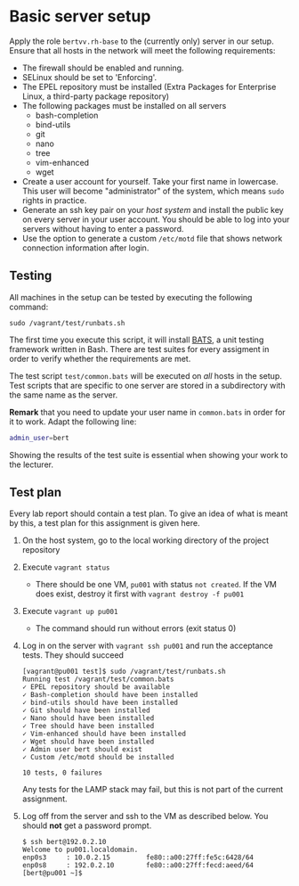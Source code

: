 # Basic server setup

Apply the role `bertvv.rh-base` to the (currently only) server in our setup. Ensure that all hosts in the network will meet the following requirements:

- The firewall should be enabled and running.
- SELinux should be set to 'Enforcing'.
- The EPEL repository must be installed (Extra Packages for Enterprise Linux, a third-party package repository)
- The following packages must be installed on all servers
    - bash-completion
    - bind-utils
    - git
    - nano
    - tree
    - vim-enhanced
    - wget
- Create a user account for yourself. Take your first name in lowercase. This user will become "administrator" of the system, which means `sudo` rights in practice.
- Generate an ssh key pair on your *host system* and install the public key on every server in your user account. You should be able to log into your servers without having to enter a password.
- Use the option to generate a custom `/etc/motd` file that shows network connection information after login.

## Testing

All machines in the setup can be tested by executing the following command:

```console
sudo /vagrant/test/runbats.sh
```

The first time you execute this script, it will install [BATS](https://github.com/bats-core/bats-core), a unit testing framework written in Bash. There are test suites for every assigment in order to verify whether the requirements are met.

The test script `test/common.bats` will be executed on *all* hosts in the setup. Test scripts that are specific to one server are stored in a subdirectory with the same name as the server.

**Remark** that you need to update your user name in `common.bats` in order for it to work. Adapt the following line:

```bash
admin_user=bert
```

Showing the results of the test suite is essential when showing your work to the lecturer.

## Test plan

Every lab report should contain a test plan. To give an idea of what is meant by this, a test plan for this assignment is given here.

1. On the host system, go to the local working directory of the project repository
2. Execute `vagrant status`
    - There should be one VM, `pu001` with status `not created`. If the VM does exist, destroy it first with `vagrant destroy -f pu001`
3. Execute `vagrant up pu001`
    - The command should run without errors (exit status 0)
4. Log in on the server with `vagrant ssh pu001` and run the acceptance tests. They should succeed

    ```console
    [vagrant@pu001 test]$ sudo /vagrant/test/runbats.sh
    Running test /vagrant/test/common.bats
    ✓ EPEL repository should be available
    ✓ Bash-completion should have been installed
    ✓ bind-utils should have been installed
    ✓ Git should have been installed
    ✓ Nano should have been installed
    ✓ Tree should have been installed
    ✓ Vim-enhanced should have been installed
    ✓ Wget should have been installed
    ✓ Admin user bert should exist
    ✓ Custom /etc/motd should be installed

    10 tests, 0 failures
    ```

    Any tests for the LAMP stack may fail, but this is not part of the current assignment.

5. Log off from the server and ssh to the VM as described below. You should **not** get a password prompt.

    ```console
    $ ssh bert@192.0.2.10
    Welcome to pu001.localdomain.
    enp0s3     : 10.0.2.15         fe80::a00:27ff:fe5c:6428/64
    enp0s8     : 192.0.2.10        fe80::a00:27ff:fecd:aeed/64
    [bert@pu001 ~]$
    ```
